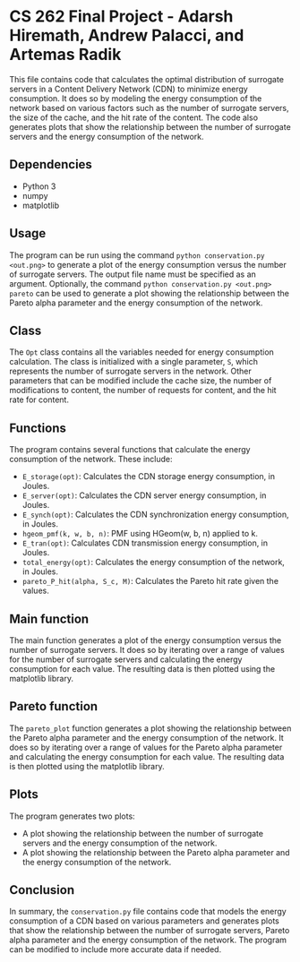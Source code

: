 # CS 262 Final Project - Adarsh Hiremath, Andrew Palacci, and Artemas Radik

This file contains code that calculates the optimal distribution of surrogate servers in a Content Delivery Network (CDN) to minimize energy consumption. It does so by modeling the energy consumption of the network based on various factors such as the number of surrogate servers, the size of the cache, and the hit rate of the content. The code also generates plots that show the relationship between the number of surrogate servers and the energy consumption of the network.

## Dependencies 
- Python 3 
- numpy 
- matplotlib 

## Usage 
The program can be run using the command `python conservation.py <out.png>` to generate a plot of the energy consumption versus the number of surrogate servers. The output file name must be specified as an argument. Optionally, the command `python conservation.py <out.png> pareto` can be used to generate a plot showing the relationship between the Pareto alpha parameter and the energy consumption of the network.

## Class 
The `Opt` class contains all the variables needed for energy consumption calculation. The class is initialized with a single parameter, `S`, which represents the number of surrogate servers in the network. Other parameters that can be modified include the cache size, the number of modifications to content, the number of requests for content, and the hit rate for content.

## Functions 
The program contains several functions that calculate the energy consumption of the network. These include:
- `E_storage(opt)`: Calculates the CDN storage energy consumption, in Joules.
- `E_server(opt)`: Calculates the CDN server energy consumption, in Joules.
- `E_synch(opt)`: Calculates the CDN synchronization energy consumption, in Joules.
- `hgeom_pmf(k, w, b, n)`: PMF using HGeom(w, b, n) applied to k.
- `E_tran(opt)`: Calculates CDN transmission energy consumption, in Joules.
- `total_energy(opt)`: Calculates the energy consumption of the network, in Joules.
- `pareto_P_hit(alpha, S_c, M)`: Calculates the Pareto hit rate given the values.

## Main function 
The main function generates a plot of the energy consumption versus the number of surrogate servers. It does so by iterating over a range of values for the number of surrogate servers and calculating the energy consumption for each value. The resulting data is then plotted using the matplotlib library.

## Pareto function 
The `pareto_plot` function generates a plot showing the relationship between the Pareto alpha parameter and the energy consumption of the network. It does so by iterating over a range of values for the Pareto alpha parameter and calculating the energy consumption for each value. The resulting data is then plotted using the matplotlib library.

## Plots 
The program generates two plots:
- A plot showing the relationship between the number of surrogate servers and the energy consumption of the network. 
- A plot showing the relationship between the Pareto alpha parameter and the energy consumption of the network. 

## Conclusion 
In summary, the `conservation.py` file contains code that models the energy consumption of a CDN based on various parameters and generates plots that show the relationship between the number of surrogate servers, Pareto alpha parameter and the energy consumption of the network. The program can be modified to include more accurate data if needed.
